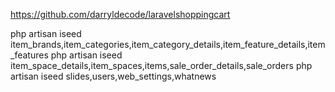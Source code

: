 https://github.com/darryldecode/laravelshoppingcart


php artisan iseed item_brands,item_categories,item_category_details,item_feature_details,item_features
php artisan iseed item_space_details,item_spaces,items,sale_order_details,sale_orders
php artisan iseed slides,users,web_settings,whatnews
